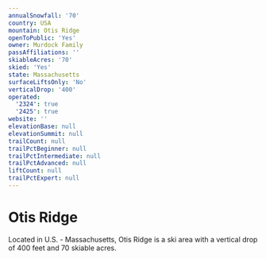 ```yaml
---
annualSnowfall: '70'
country: USA
mountain: Otis Ridge
openToPublic: 'Yes'
owner: Murdock Family
passAffiliations: ''
skiableAcres: '70'
skied: 'Yes'
state: Massachusetts
surfaceLiftsOnly: 'No'
verticalDrop: '400'
operated:
  '2324': true
  '2425': true
website: ''
elevationBase: null
elevationSummit: null
trailCount: null
trailPctBeginner: null
trailPctIntermediate: null
trailPctAdvanced: null
liftCount: null
trailPctExpert: null
---
```



# Otis Ridge

Located in U.S. - Massachusetts, Otis Ridge is a ski area with a vertical drop of 400 feet and 70 skiable acres.

